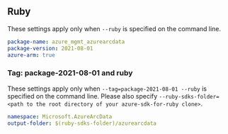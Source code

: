 ## Ruby

These settings apply only when `--ruby` is specified on the command line.

```yaml
package-name: azure_mgmt_azurearcdata
package-version: 2021-08-01
azure-arm: true
```

### Tag: package-2021-08-01 and ruby

These settings apply only when `--tag=package-2021-08-01 --ruby` is specified on the command line.
Please also specify `--ruby-sdks-folder=<path to the root directory of your azure-sdk-for-ruby clone>`.

```yaml $(tag) == 'package-2021-08-01' && $(ruby)
namespace: Microsoft.AzureArcData
output-folder: $(ruby-sdks-folder)/azurearcdata
```
